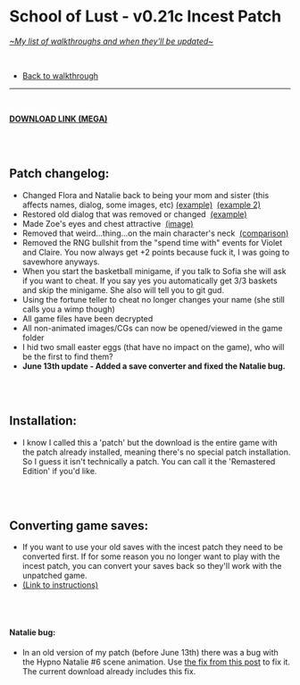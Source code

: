 # School of Lust - v0.21c Incest Patch
[*\~My list of walkthroughs and when they'll be updated\~*](https://www.patreon.com/maimlain)

<br>

- [Back to walkthrough](https://github.com/maim-lain/schooloflust/blob/master/walkthrough.md)  
 
---

<br>

[**DOWNLOAD LINK (MEGA)**](https://mega.nz/#!rDp12RLb!7SMU4ibF7LMmvPZK5sKpSscun-I9nnvNDsl6rg9t3yE)  

<br>
<br>

## Patch changelog:
- Changed Flora and Natalie back to being your mom and sister (this affects names, dialog, some images, etc) [(example)](https://i.lensdump.com/i/8voMRM.png) &nbsp;[(example 2)](https://i.lensdump.com/i/8voneq.png)
- Restored old dialog that was removed or changed &nbsp;[(example)](https://i.lensdump.com/i/8vovyA.png)
- Made Zoe's eyes and chest attractive &nbsp;[(image)](https://i.lensdump.com/i/8voeJD.png)
- Removed that weird...thing...on the main character's neck &nbsp;[(comparison)](https://i.lensdump.com/i/8voS80.png)
- Removed the RNG bullshit from the "spend time with" events for Violet and Claire. You now always get +2 points because fuck it, I was going to savewhore anyways.
- When you start the basketball minigame, if you talk to Sofia she will ask if you want to cheat. If you say yes you automatically get 3/3 baskets and skip the minigame. She also will tell you to git gud.
- Using the fortune teller to cheat no longer changes your name (she still calls you a wimp though)
- All game files have been decrypted
- All non-animated images/CGs can now be opened/viewed in the game folder
- I hid two small easter eggs (that have no impact on the game), who will be the first to find them?
- **June 13th update - Added a save converter and fixed the Natalie bug.**

<br>
<br>

## Installation:
- I know I called this a 'patch' but the download is the entire game with the patch already installed, meaning there's no special patch installation. So I guess it isn't technically a patch. You can call it the 'Remastered Edition' if you'd like.

<br>
<br>

## Converting game saves:
- If you want to use your old saves with the incest patch they need to be converted first. If for some reason you no longer want to play with the incest patch, you can convert your saves back so they'll work with the unpatched game.
- [(Link to instructions)](https://github.com/maim-lain/schooloflust/blob/master/convertsaves.md)

<br>
<br>

#### Natalie bug:
- In an old version of my patch (before June 13th) there was a bug with the Hypno Natalie #6 scene animation. Use [the fix from this post](https://f95zone.com/threads/school-of-lust-v0-21c-boner-games.6555/page-47#post-796601) to fix it. The current download already includes this fix.

